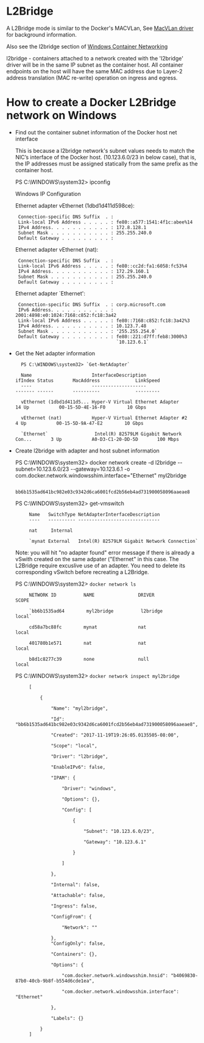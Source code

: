 
# L2Bridge
  
  A L2Bridge mode is similar to the Docker's MACVLan, See [MacVLan driver](https://docs.docker.com/engine/userguide/networking/get-started-macvlan/) for background information.
  
 Also see the l2bridge section of [Windows Container Networking](https://docs.microsoft.com/en-us/virtualization/windowscontainers/manage-containers/container-networking)
    
   l2bridge - containers attached to a network created with the 'l2bridge' driver will be in the same IP subnet as the container host. All container endpoints on the host will have the same MAC address due to Layer-2 address translation (MAC re-write) operation on ingress and egress.

# How to create a Docker L2Bridge network on Windows

* Find out the container subnet information of the Docker host net interface

  This is because a l2bridge network's subnet values needs to match the NIC’s interface of the Docker host. 
  (10.123.6.0/23 in below case), that is, the IP addresses must be assigned statically from the same prefix as the container host. 

    PS C:\WINDOWS\system32> ipconfig

    Windows IP Configuration

    Ethernet adapter vEthernet (1dbd1d411d598ce):

       Connection-specific DNS Suffix  . :
       Link-local IPv6 Address . . . . . : fe80::a577:1541:4f1c:abee%14
       IPv4 Address. . . . . . . . . . . : 172.8.128.1
       Subnet Mask . . . . . . . . . . . : 255.255.240.0
       Default Gateway . . . . . . . . . :

    Ethernet adapter vEthernet (nat):

       Connection-specific DNS Suffix  . :
       Link-local IPv6 Address . . . . . : fe80::cc2d:fa1:6058:fc53%4
       IPv4 Address. . . . . . . . . . . : 172.29.160.1
       Subnet Mask . . . . . . . . . . . : 255.255.240.0
       Default Gateway . . . . . . . . . :

    Ethernet adapter `Ethernet':

       Connection-specific DNS Suffix  . : corp.microsoft.com
       IPv6 Address. . . . . . . . . . . : 2001:4898:e0:1024:7168:c852:fc18:3a42
       Link-local IPv6 Address . . . . . : fe80::7168:c852:fc18:3a42%3
       IPv4 Address. . . . . . . . . . . : 10.123.7.48
       Subnet Mask . . . . . . . . . . . : '255.255.254.0`
       Default Gateway . . . . . . . . . : fe80::221:d7ff:feb8:3000%3
                                           `10.123.6.1`
                                           

* Get the Net adapter information

        PS C:\WINDOWS\system32> `Get-NetAdapter`

        Name                      InterfaceDescription                    ifIndex Status       MacAddress             LinkSpeed
        ----                      --------------------                    ------- ------       ----------             ---------

        vEthernet (1dbd1d411d5... Hyper-V Virtual Ethernet Adapter             14 Up           00-15-5D-4E-16-F0        10 Gbps

        vEthernet (nat)           Hyper-V Virtual Ethernet Adapter #2           4 Up           00-15-5D-9A-47-E2        10 Gbps

        `Ethernet`                 Intel(R) 82579LM Gigabit Network Con...       3 Up           A0-D3-C1-20-DD-5D       100 Mbps


 * Create l2bridge with adapter and host subnet information

    PS C:\WINDOWS\system32> docker network create -d l2bridge --subnet=10.123.6.0/23 --gateway=10.123.6.1 -o com.docker.network.windowsshim.interface="Ethernet" myl2bridge
    
                bb6b1535ad641bc982e03c9342d6ca6001fcd2b56eb4ad731900058096aaeae8
                
    PS C:\WINDOWS\system32> get-vmswitch

            Name   SwitchType NetAdapterInterfaceDescription
            ----   ---------- ------------------------------

            nat     Internal

            `mynat External   Intel(R) 82579LM Gigabit Network Connection`

    
    Note: you will hit "no adapter found" error message if there is already a vSwith created on the same adpater ("Ethernet" in this case. The L2Bridge require excuslive use of an adapter. You need to delete its corresponding vSwitch before recreating a L2Bridge.

     
    PS C:\WINDOWS\system32> `docker network ls`
    
            NETWORK ID          NAME                DRIVER              SCOPE

            `bb6b1535ad64        myl2bridge          l2bridge            local`

            cd58a7bc88fc        mynat               nat                 local

            401780b1e571        nat                 nat                 local

            b8d1c8277c39        none                null                local

   
    PS C:\WINDOWS\system32> `docker network inspect myl2bridge`
    
            [

                {

                    "Name": "myl2bridge",

                    "Id": "bb6b1535ad641bc982e03c9342d6ca6001fcd2b56eb4ad731900058096aaeae8",

                    "Created": "2017-11-19T19:26:05.0135505-08:00",

                    "Scope": "local",

                    "Driver": "l2bridge",

                    "EnableIPv6": false,

                    "IPAM": {

                        "Driver": "windows",

                        "Options": {},

                        "Config": [

                            {

                                "Subnet": "10.123.6.0/23",

                                "Gateway": "10.123.6.1"

                            }

                        ]

                    },

                    "Internal": false,

                    "Attachable": false,

                    "Ingress": false,

                    "ConfigFrom": {

                        "Network": ""

                    },
                    "ConfigOnly": false,

                    "Containers": {},

                    "Options": {

                        "com.docker.network.windowsshim.hnsid": "b4069830-87b0-40cb-9b8f-b554d6cde1ea",

                        "com.docker.network.windowsshim.interface": "Ethernet"

                    },

                    "Labels": {}

                }
            ]

